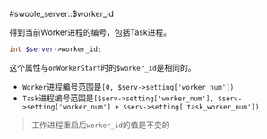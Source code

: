 #swoole_server::$worker_id

得到当前Worker进程的编号，包括Task进程。

```php
int $server->worker_id;
```

这个属性与`onWorkerStart`时的`$worker_id`是相同的。

* `Worker`进程编号范围是`[0, $serv->setting['worker_num'])`
* `Task`进程编号范围是`[$serv->setting['worker_num'], $serv->setting['worker_num'] + $serv->setting['task_worker_num'])`

> 工作进程重启后`worker_id`的值是不变的  